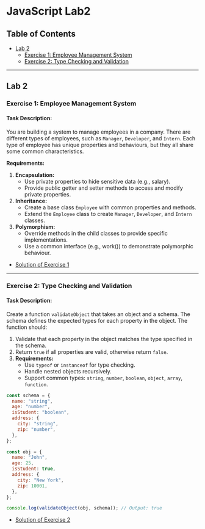 # JavaScript Lab2 

## Table of Contents
  - [Lab 2](#lab-2)
    - [Exercise 1: Employee Management System](#exercise-1-employee-management-system)
    - [Exercise 2: Type Checking and Validation](#exercise-2-type-checking-and-validation)

---

## Lab 2
### Exercise 1: Employee Management System
#### Task Description:
You are building a system to manage employees in a company. There are 
different types of employees, such as `Manager`, `Developer`, and `Intern`.
Each type of employee has unique properties and behaviours, but they all 
share some common characteristics.

**Requirements:**  
  1. **Encapsulation:**    
     - Use private properties to hide sensitive data (e.g., salary).  
     - Provide public getter and setter methods to access and modify private 
    properties.
  2. **Inheritance:**  
     - Create a base class `Employee` with common properties and methods.  
     - Extend the `Employee` class to create `Manager`, `Developer`, and
   `Intern` classes.
  3. **Polymorphism:**  
     - Override methods in the child classes to provide specific 
    implementations.  
     - Use a common interface (e.g., work()) to demonstrate polymorphic 
    behaviour.

  - [Solution of Exercise 1](./1-oop.js)

---

### Exercise 2: Type Checking and Validation
#### Task Description:
Create a function `validateObject` that takes an object and a schema. The 
schema defines the expected types for each property in the object. The 
function should:  
  1. Validate that each property in the object matches the type specified 
  in the schema.
  2. Return `true` if all properties are valid, otherwise return `false`.
  3. **Requirements:**
     - Use `typeof` or `instanceof` for type checking.
     - Handle nested objects recursively.
     - Support common types: `string`, `number`, `boolean`, `object`, 
   `array`, `function`.

```js
const schema = {
  name: "string",
  age: "number",
  isStudent: "boolean",
  address: {
    city: "string",
    zip: "number",
  },
};

const obj = {
  name: "John",
  age: 25,
  isStudent: true,
  address: {
    city: "New York",
    zip: 10001,
  },
};

console.log(validateObject(obj, schema)); // Output: true
```

  - [Solution of Exercise 2](./2-validator.js)
